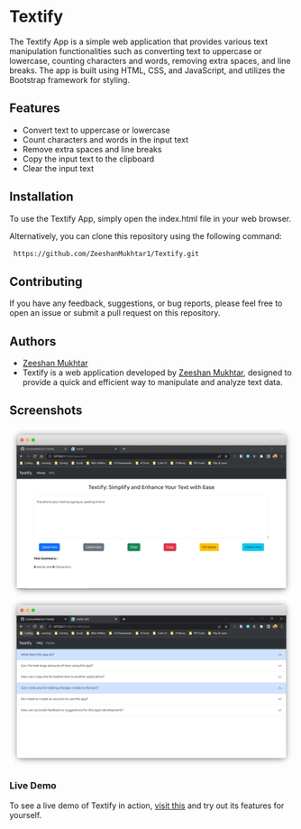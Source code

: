 # Textify

The Textify App is a simple web application that provides various text manipulation functionalities such as converting text to uppercase or lowercase, counting characters and words, removing extra spaces, and line breaks. The app is built using HTML, CSS, and JavaScript, and utilizes the Bootstrap framework for styling.

## Features

- Convert text to uppercase or lowercase
- Count characters and words in the input text
- Remove extra spaces and line breaks
- Copy the input text to the clipboard
- Clear the input text

## Installation

To use the Textify App, simply open the index.html file in your web browser.

Alternatively, you can clone this repository using the following command:

```bash
 https://github.com/ZeeshanMukhtar1/Textify.git
```

## Contributing

If you have any feedback, suggestions, or bug reports, please feel free to open an issue or submit a pull request on this repository.

## Authors

- [Zeeshan Mukhtar](https://www.linkedin.com/in/zeeshanmukhtar1/)
- Textify is a web application developed by [Zeeshan Mukhtar](https://www.instagram.com/zeshanmukhtar01/), designed to provide a quick and efficient way to manipulate and analyze text data.

## Screenshots

![Textify Screenshot](./Src/Home__ss.png)
![Textify Screenshot](./Src/faq__ss.png)

### Live Demo

To see a live demo of Textify in action, [visit this](https://zeeshanmukhtar1.github.io/Textify/) and try out its features for yourself.
